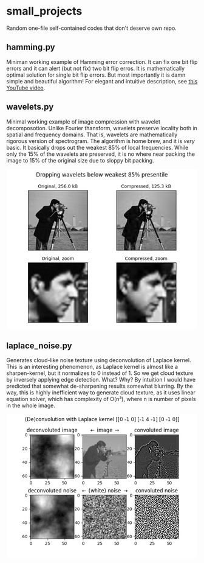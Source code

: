 # small_projects
Random one-file self-contained codes that don't deserve own repo.

## hamming.py
Miniman working example of Hamming error correction. It can fix one bit flip errors and it can alert (but not fix) two bit flip erros. It is mathematically optimal solution for single bit flip errors. But most importantly it is damn simple and beautiful algorithm! For elegant and intuitive description, see [this YouTube video](https://www.youtube.com/watch?v=b3NxrZOu_CE).

## wavelets.py
Minimal working example of image compression with wavelet decomposotion. Unlike Fourier thansform, wavelets preserve locality both in spatial and frequency domains. That is, wavelets are mathematically rigorous version of spectrogram. The algorithm is home brew, and it is _very_ basic. It basically drops out the weakest 85% of local frequencies. While only the 15% of the wavelets are preserved, it is no where near packing the image to 15% of the original size due to sloppy bit packing.

![wavelets](wavelets.png)

## laplace_noise.py
Generates cloud-like noise texture using deconvolution of Laplace kernel. This is an interesting phenomenon, as Laplace kernel is almost like a sharpen-kernel, but it normalizes to 0 instead of 1. So we get cloud texture by inversely applying edge detection. What? Why? By intuition I would have predicted that somewhat de-sharpening results somewhat blurring. By the way, this is highly inefficient way to generate cloud texture, as it uses linear equation solver, which has complexity of O(n³), where n is number of pixels in the whole image.

![laplace_noise](laplace_noise.png)
